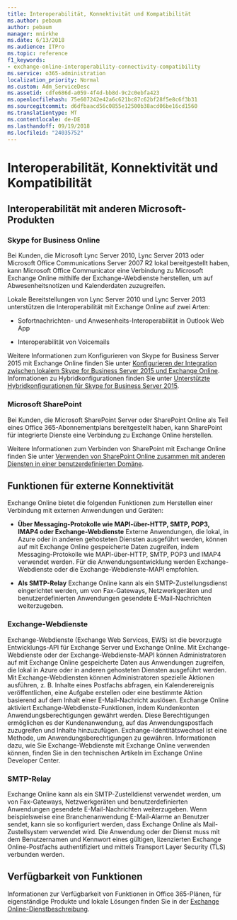 ```yaml
---
title: Interoperabilität, Konnektivität und Kompatibilität
ms.author: pebaum
author: pebaum
manager: mnirkhe
ms.date: 6/13/2018
ms.audience: ITPro
ms.topic: reference
f1_keywords:
- exchange-online-interoperability-connectivity-compatibility
ms.service: o365-administration
localization_priority: Normal
ms.custom: Adm_ServiceDesc
ms.assetid: cdfe686d-a059-4f4d-bb8d-9c2c0ebfa423
ms.openlocfilehash: 75e607242e42a6c621bc87c62bf28f5e8c6f3b31
ms.sourcegitcommit: d6dfbaacd56c0855e12500b38acd06be16cd1560
ms.translationtype: MT
ms.contentlocale: de-DE
ms.lasthandoff: 09/19/2018
ms.locfileid: "24035752"
---
```

# <a name="interoperability-connectivity-and-compatibility"></a>Interoperabilität, Konnektivität und Kompatibilität

## <a name="interoperability-with-other-microsoft-products"></a>Interoperabilität mit anderen Microsoft-Produkten

### <a name="skype-for-business-online"></a>Skype for Business Online

Bei Kunden, die Microsoft Lync Server 2010, Lync Server 2013 oder Microsoft Office Communications Server 2007 R2 lokal bereitgestellt haben, kann Microsoft Office Communicator eine Verbindung zu Microsoft Exchange Online mithilfe der Exchange-Webdienste herstellen, um auf Abwesenheitsnotizen und Kalenderdaten zuzugreifen.
  
Lokale Bereitstellungen von Lync Server 2010 und Lync Server 2013 unterstützen die Interoperabilität mit Exchange Online auf zwei Arten:
  
- Sofortnachrichten- und Anwesenheits-Interoperabilität in Outlook Web App
    
- Interoperabilität von Voicemails
    
Weitere Informationen zum Konfigurieren von Skype for Business Server 2015 mit Exchange Online finden Sie unter [Konfigurieren der Integration zwischen lokalem Skype for Business Server 2015 und Exchange Online](https://go.microsoft.com/fwlink/p/?LinkId=271804). Informationen zu Hybridkonfigurationen finden Sie unter [Unterstützte Hybridkonfigurationen für Skype for Business Server 2015](https://go.microsoft.com/fwlink/?LinkID=513084).
  
### <a name="microsoft-sharepoint"></a>Microsoft SharePoint

Bei Kunden, die Microsoft SharePoint Server oder SharePoint Online als Teil eines Office 365-Abonnementplans bereitgestellt haben, kann SharePoint für integrierte Dienste eine Verbindung zu Exchange Online herstellen.
  
Weitere Informationen zum Verbinden von SharePoint mit Exchange Online finden Sie unter [Verwenden von SharePoint Online zusammen mit anderen Diensten in einer benutzerdefinierten Domäne](https://go.microsoft.com/fwlink/?LinkId=271805).
  
## <a name="features-for-external-connectivity"></a>Funktionen für externe Konnektivität

Exchange Online bietet die folgenden Funktionen zum Herstellen einer Verbindung mit externen Anwendungen und Geräten:
  
- **Über Messaging-Protokolle wie MAPI-über-HTTP, SMTP, POP3, IMAP4 oder Exchange-Webdienste** Externe Anwendungen, die lokal, in Azure oder in anderen gehosteten Diensten ausgeführt werden, können auf mit Exchange Online gespeicherte Daten zugreifen, indem Messaging-Protokolle wie MAPI-über-HTTP, SMTP, POP3 und IMAP4 verwendet werden. Für die Anwendungsentwicklung werden Exchange-Webdienste oder die Exchange-Webdienste-MAPI empfohlen. 
    
- **Als SMTP-Relay** Exchange Online kann als ein SMTP-Zustellungsdienst eingerichtet werden, um von Fax-Gateways, Netzwerkgeräten und benutzerdefinierten Anwendungen gesendete E-Mail-Nachrichten weiterzugeben. 
    
### <a name="exchange-web-services"></a>Exchange-Webdienste

Exchange-Webdienste (Exchange Web Services, EWS) ist die bevorzugte Entwicklungs-API für Exchange Server und Exchange Online. Mit Exchange-Webdienste oder der Exchange-Webdienste-MAPI können Administratoren auf mit Exchange Online gespeicherte Daten aus Anwendungen zugreifen, die lokal in Azure oder in anderen gehosteten Diensten ausgeführt werden. Mit Exchange-Webdiensten können Administratoren spezielle Aktionen ausführen, z. B. Inhalte eines Postfachs abfragen, ein Kalenderereignis veröffentlichen, eine Aufgabe erstellen oder eine bestimmte Aktion basierend auf dem Inhalt einer E-Mail-Nachricht auslösen. Exchange Online aktiviert Exchange-Webdienste-Funktionen, indem Kundenkonten Anwendungsberechtigungen gewährt werden. Diese Berechtigungen ermöglichen es der Kundenanwendung, auf das Anwendungspostfach zuzugreifen und Inhalte hinzuzufügen. Exchange-Identitätswechsel ist eine Methode, um Anwendungsberechtigungen zu gewähren. Informationen dazu, wie Sie Exchange-Webdienste mit Exchange Online verwenden können, finden Sie in den technischen Artikeln im Exchange Online Developer Center.
  
### <a name="smtp-relay"></a>SMTP-Relay

Exchange Online kann als ein SMTP-Zustelldienst verwendet werden, um von Fax-Gateways, Netzwerkgeräten und benutzerdefinierten Anwendungen gesendete E-Mail-Nachrichten weiterzugeben. Wenn beispielsweise eine Branchenanwendung E-Mail-Alarme an Benutzer sendet, kann sie so konfiguriert werden, dass Exchange Online als Mail-Zustellsystem verwendet wird. Die Anwendung oder der Dienst muss mit dem Benutzernamen und Kennwort eines gültigen, lizenzierten Exchange Online-Postfachs authentifiziert und mittels Transport Layer Security (TLS) verbunden werden.
  
## <a name="feature-availability"></a>Verfügbarkeit von Funktionen

Informationen zur Verfügbarkeit von Funktionen in Office 365-Plänen, für eigenständige Produkte und lokale Lösungen finden Sie in der [Exchange Online-Dienstbeschreibung](exchange-online-service-description.md).
  

